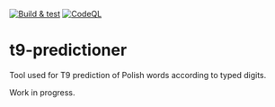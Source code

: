 [![Build & test](https://github.com/przemek83/t9-predictioner/actions/workflows/buld-and-test.yml/badge.svg)](https://github.com/przemek83/t9-predictioner/actions/workflows/buld-and-test.yml)
[![CodeQL](https://github.com/przemek83/t9-predictioner/actions/workflows/codeql.yml/badge.svg)](https://github.com/przemek83/t9-predictioner/actions/workflows/codeql.yml)

# t9-predictioner
 Tool used for T9 prediction of Polish words according to typed digits.

 Work in progress.
